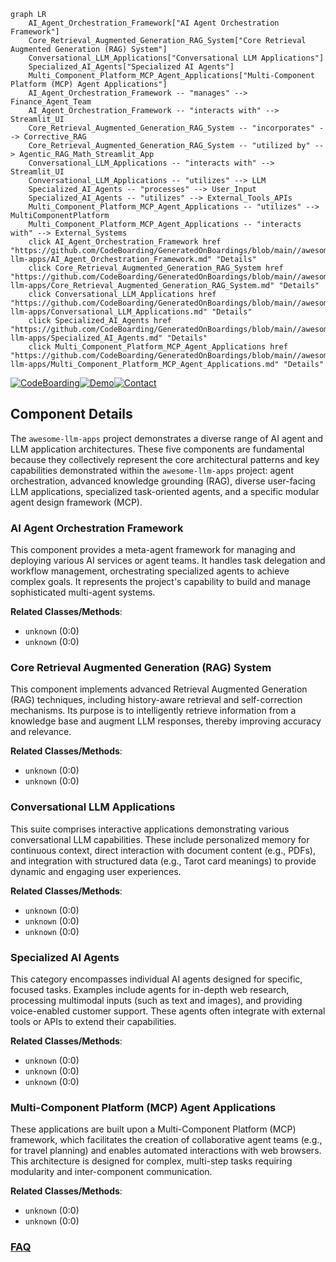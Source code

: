 ```mermaid
graph LR
    AI_Agent_Orchestration_Framework["AI Agent Orchestration Framework"]
    Core_Retrieval_Augmented_Generation_RAG_System["Core Retrieval Augmented Generation (RAG) System"]
    Conversational_LLM_Applications["Conversational LLM Applications"]
    Specialized_AI_Agents["Specialized AI Agents"]
    Multi_Component_Platform_MCP_Agent_Applications["Multi-Component Platform (MCP) Agent Applications"]
    AI_Agent_Orchestration_Framework -- "manages" --> Finance_Agent_Team
    AI_Agent_Orchestration_Framework -- "interacts with" --> Streamlit_UI
    Core_Retrieval_Augmented_Generation_RAG_System -- "incorporates" --> Corrective_RAG
    Core_Retrieval_Augmented_Generation_RAG_System -- "utilized by" --> Agentic_RAG_Math_Streamlit_App
    Conversational_LLM_Applications -- "interacts with" --> Streamlit_UI
    Conversational_LLM_Applications -- "utilizes" --> LLM
    Specialized_AI_Agents -- "processes" --> User_Input
    Specialized_AI_Agents -- "utilizes" --> External_Tools_APIs
    Multi_Component_Platform_MCP_Agent_Applications -- "utilizes" --> MultiComponentPlatform
    Multi_Component_Platform_MCP_Agent_Applications -- "interacts with" --> External_Systems
    click AI_Agent_Orchestration_Framework href "https://github.com/CodeBoarding/GeneratedOnBoardings/blob/main//awesome-llm-apps/AI_Agent_Orchestration_Framework.md" "Details"
    click Core_Retrieval_Augmented_Generation_RAG_System href "https://github.com/CodeBoarding/GeneratedOnBoardings/blob/main//awesome-llm-apps/Core_Retrieval_Augmented_Generation_RAG_System.md" "Details"
    click Conversational_LLM_Applications href "https://github.com/CodeBoarding/GeneratedOnBoardings/blob/main//awesome-llm-apps/Conversational_LLM_Applications.md" "Details"
    click Specialized_AI_Agents href "https://github.com/CodeBoarding/GeneratedOnBoardings/blob/main//awesome-llm-apps/Specialized_AI_Agents.md" "Details"
    click Multi_Component_Platform_MCP_Agent_Applications href "https://github.com/CodeBoarding/GeneratedOnBoardings/blob/main//awesome-llm-apps/Multi_Component_Platform_MCP_Agent_Applications.md" "Details"
```
[![CodeBoarding](https://img.shields.io/badge/Generated%20by-CodeBoarding-9cf?style=flat-square)](https://github.com/CodeBoarding/GeneratedOnBoardings)[![Demo](https://img.shields.io/badge/Try%20our-Demo-blue?style=flat-square)](https://www.codeboarding.org/demo)[![Contact](https://img.shields.io/badge/Contact%20us%20-%20contact@codeboarding.org-lightgrey?style=flat-square)](mailto:contact@codeboarding.org)

## Component Details

The `awesome-llm-apps` project demonstrates a diverse range of AI agent and LLM application architectures. These five components are fundamental because they collectively represent the core architectural patterns and key capabilities demonstrated within the `awesome-llm-apps` project: agent orchestration, advanced knowledge grounding (RAG), diverse user-facing LLM applications, specialized task-oriented agents, and a specific modular agent design framework (MCP).

### AI Agent Orchestration Framework
This component provides a meta-agent framework for managing and deploying various AI services or agent teams. It handles task delegation and workflow management, orchestrating specialized agents to achieve complex goals. It represents the project's capability to build and manage sophisticated multi-agent systems.


**Related Classes/Methods**:

- `unknown` (0:0)
- `unknown` (0:0)


### Core Retrieval Augmented Generation (RAG) System
This component implements advanced Retrieval Augmented Generation (RAG) techniques, including history-aware retrieval and self-correction mechanisms. Its purpose is to intelligently retrieve information from a knowledge base and augment LLM responses, thereby improving accuracy and relevance.


**Related Classes/Methods**:

- `unknown` (0:0)
- `unknown` (0:0)


### Conversational LLM Applications
This suite comprises interactive applications demonstrating various conversational LLM capabilities. These include personalized memory for continuous context, direct interaction with document content (e.g., PDFs), and integration with structured data (e.g., Tarot card meanings) to provide dynamic and engaging user experiences.


**Related Classes/Methods**:

- `unknown` (0:0)
- `unknown` (0:0)
- `unknown` (0:0)


### Specialized AI Agents
This category encompasses individual AI agents designed for specific, focused tasks. Examples include agents for in-depth web research, processing multimodal inputs (such as text and images), and providing voice-enabled customer support. These agents often integrate with external tools or APIs to extend their capabilities.


**Related Classes/Methods**:

- `unknown` (0:0)
- `unknown` (0:0)
- `unknown` (0:0)


### Multi-Component Platform (MCP) Agent Applications
These applications are built upon a Multi-Component Platform (MCP) framework, which facilitates the creation of collaborative agent teams (e.g., for travel planning) and enables automated interactions with web browsers. This architecture is designed for complex, multi-step tasks requiring modularity and inter-component communication.


**Related Classes/Methods**:

- `unknown` (0:0)
- `unknown` (0:0)




### [FAQ](https://github.com/CodeBoarding/GeneratedOnBoardings/tree/main?tab=readme-ov-file#faq)